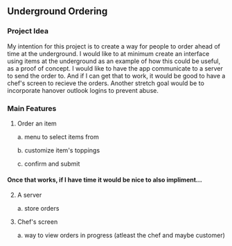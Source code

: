 ## Underground Ordering
### Project Idea
My intention for this project is to create a way for people to order ahead of time at the underground. I would like to at minimum create an interface using items at the underground as an example of how this could be useful, as a proof of concept. I would like to have the app communicate to a server to send the order to. And if I can get that to work, it would be good to have a chef's screen to recieve the orders. Another stretch goal would be to incorporate hanover outlook logins to prevent abuse.

### Main Features
1. Order an item
   
   a. menu to select items from
   
   b. customize item's toppings
   
   c. confirm and submit
   

#### Once that works, if I have time it would be nice to also impliment...

2. A server
   
   a. store orders

4. Chef's screen
   
   a. way to view orders in progress (atleast the chef and maybe customer)
